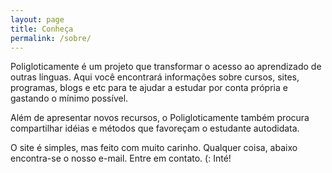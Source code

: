 ```yaml
---
layout: page
title: Conheça
permalink: /sobre/
---
```


Poligloticamente é um projeto que transformar o acesso ao aprendizado de outras línguas. Aqui você encontrará informações
sobre cursos, sites, programas, blogs e etc para te ajudar a estudar por conta própria e gastando o mínimo possível.

Além de apresentar novos recursos, o Poligloticamente também procura compartilhar idéias e métodos que favoreçam o estudante
autodidata.

O site é simples, mas feito com muito carinho.
Qualquer coisa, abaixo encontra-se o nosso e-mail. Entre em contato. (:
Inté!
